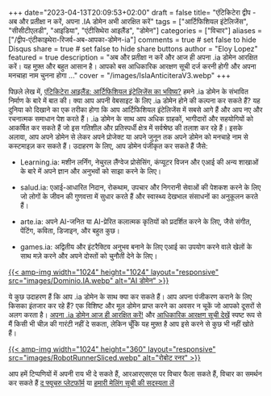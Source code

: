 +++
date="2023-04-13T20:09:53+02:00"
draft = false
title= "एंटिकिटेरा द्वीप - अब और प्रतीक्षा न करें, अपना .IA डोमेन अभी आरक्षित करें"
tags = ["आर्टिफिशियल इंटेलिजेंस", "सीसीटीएलडी", "आइडिया", "एंटीसिथेरा आइलैंड", "डोमेन"]
categories = ["विचार"]
aliases = ["/द्वीप-एंटीकाइथेरा-रिजर्व-अब-आपका-डोमेन-ia"]
comments = true # set false to hide Disqus
share = true # set false to hide share buttons
author = "Eloy Lopez"
featured = true
description = "अब और प्रतीक्षा न करें और आज ही अपना .ia डोमेन आरक्षित करें। यह मुफ़्त और बहुत आसान है। आपको बस आधिकारिक आरक्षण सूची दर्ज करनी होगी और अपना मनचाहा नाम चुनना होगा ..."
cover = "/images/IslaAnticiteraV3.webp"
+++

पिछले लेख में, [एंटिकिटेरा आइलैंड: आर्टिफिशियल इंटेलिजेंस का भविष्य?](https://deft.work/hi/blog/2023/04/03/%E0%A4%8F%E0%A4%82%E0%A4%9F%E0%A4%BF%E0%A4%95%E0%A5%80%E0%A4%A5%E0%A5%87%E0%A4%B0%E0%A4%BE-%E0%A4%A6%E0%A5%8D%E0%A4%B5%E0%A5%80%E0%A4%AA-%E0%A4%95%E0%A5%83%E0%A4%A4%E0%A5%8D%E0%A4%B0%E0%A4%BF%E0%A4%AE-%E0%A4%AC%E0%A5%81%E0%A4%A6%E0%A5%8D%E0%A4%A7%E0%A4%BF%E0%A4%AE%E0%A4%A4%E0%A5%8D%E0%A4%A4%E0%A4%BE-%E0%A4%95%E0%A4%BE-%E0%A4%AD%E0%A4%B5%E0%A4%BF%E0%A4%B7%E0%A5%8D%E0%A4%AF/) हमने .ia डोमेन के संभावित निर्माण के बारे में बात की। क्या आप अपनी वेबसाइट के लिए .ia डोमेन होने की कल्पना कर सकते हैं? यह दुनिया को दिखाने का एक तरीका होगा कि आप आर्टिफिशियल इंटेलिजेंस में सबसे आगे हैं और आप नए और रचनात्मक समाधान पेश करते हैं। .ia डोमेन के साथ आप अधिक ग्राहकों, भागीदारों और सहयोगियों को आकर्षित कर सकते हैं जो इस गतिशील और प्रतिस्पर्धी क्षेत्र में सर्वश्रेष्ठ की तलाश कर रहे हैं। इसके अलावा, आप अपने डोमेन से लेकर अपने प्रोजेक्ट या अपने जुनून तक अपने डोमेन को मनचाहे नाम से कस्टमाइज़ कर सकते हैं। उदाहरण के लिए, आप डोमेन पंजीकृत कर सकते हैं जैसे:

- Learning.ia: मशीन लर्निंग, नेचुरल लैंग्वेज प्रोसेसिंग, कंप्यूटर विजन और एआई की अन्य शाखाओं के बारे में अपने ज्ञान और अनुभवों को साझा करने के लिए।

- salud.ia: एआई-आधारित निदान, रोकथाम, उपचार और निगरानी सेवाओं की पेशकश करने के लिए जो लोगों के जीवन की गुणवत्ता में सुधार करते हैं और स्वास्थ्य देखभाल संसाधनों का अनुकूलन करते हैं।

- arte.ia: अपने AI-जनित या AI-प्रेरित कलात्मक कृतियों को प्रदर्शित करने के लिए, जैसे संगीत, पेंटिंग, कविता, डिजाइन, और बहुत कुछ।

- games.ia: अद्वितीय और इंटरैक्टिव अनुभव बनाने के लिए एआई का उपयोग करने वाले खेलों के साथ मज़े करने और अपने दोस्तों को चुनौती देने के लिए।

[{{< amp-img width="1024" height="1024" layout="responsive" src="images/Dominio.IA.webp" alt="AI डोमेन" >}}](https://docs.google.com/spreadsheets/d/1y-aLEKfQySJeDgZd4QeHa57G9P9Pp4mqWhLJSqxcB0o/edit?usp=sharing)

ये कुछ उदाहरण हैं कि आप .ia डोमेन के साथ क्या कर सकते हैं। आप अपना पंजीकरण कराने के लिए किसका इंतजार कर रहे हैं? एक विशिष्ट और मूल डोमेन प्राप्त करने का अवसर न चूकें जो आपको दूसरों से अलग करता है। [अपना .ia डोमेन आज ही आरक्षित करें!](https://docs.google.com/forms/d/e/1FAIpQLScj1paIvOUbqugD76fKncZ65ZOqL-f5bILycZComuxKhJeRPg/viewform?usp=sf_link) और [आधिकारिक आरक्षण सूची देखें](https://docs.google.com/spreadsheets/d/1y-aLEKfQySJeDgZd4QeHa57G9P9Pp4mqWhLJSqxcB0o/edit?usp=sharing) स्पष्ट रूप से मैं किसी भी चीज़ की गारंटी नहीं दे सकता, लेकिन चूँकि यह मुफ़्त है आप इसे करने से कुछ भी नहीं खोते हैं।

[{{< amp-img width="1024" height="360" layout="responsive" src="images/RobotRunnerSliced.webp" alt="रोबोट रनर" >}}](https://docs.google.com/spreadsheets/d/1y-aLEKfQySJeDgZd4QeHa57G9P9Pp4mqWhLJSqxcB0o/edit?usp=sharing)

आप हमें टिप्पणियों में अपनी राय भी दे सकते हैं, आरआरएसएस पर विचार फैला सकते हैं, विचार का समर्थन कर सकते हैं [द फ्यूचरु प्लेटफॉर्म](https://futureu.europa.eu/processes/Digital/f/15/proposals/27592?locale=es) या [हमारी मेलिंग सूची की सदस्यता लें](https://docs.google.com/forms/d/e/1FAIpQLSeptFS3-XMVTeBFQzDEl1O55hkXhtOgYmMSEfpLLJk11UZEOA/viewform?usp=sf_link)